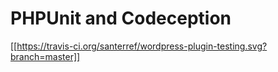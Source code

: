 PHPUnit and Codeception
===

[[https://travis-ci.org/santerref/wordpress-plugin-testing.svg?branch=master]]

